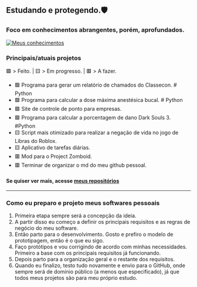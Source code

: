 ## Estudando e protegendo.🛡️

### Foco em conhecimentos abrangentes, porém, aprofundados. <br>
[![Meus conhecimentos](https://skillicons.dev/icons?i=js,html,css,aws,discord,docker,eclipse,figma,gamemakerstudio,git,github,js,java,kali,linux,lua,mysql,obsidian,php,py,pytorch,robloxstudio,vscode,arch&perline=6)](https://skillicons.dev)


### Principais/atuais projetos
🟩 > Feito. | 🟨 > Em progresso. | 🟥 > A fazer.

- 🟩 Programa para gerar um relatório de chamados do Classecon. # Python
- 🟩 Programa para calcular a dose máxima anestésica bucal. # Python
- 🟩 Site de controle de ponto para empresas.
- 🟩 Programa para calcular a porcentagem de dano Dark Souls 3. #Python
- 🟨 Script mais otimizado para realizar a negação de vida no jogo de Libras do Roblox.<link rel="stylesheet" type='text/css' href="https://cdn.jsdelivr.net/gh/devicons/devicon@latest/devicon.min.css" />
- 🟨 Aplicativo de tarefas diárias.
- 🟥 Mod para o Project Zomboid.
- 🟥 Terminar de organizar o md do meu github pessoal.
#### Se quiser ver mais, acesse [meus repositórios](https://github.com/VertigoFromOuterSpace?tab=repositories)
  
[^1]: Be safe!.
---
### Como eu preparo e projeto meus softwares pessoais

1. Primeira etapa sempre será a concepção da ideia.
2. A partir disso eu começo a definir os principais requisitos e as regras de negócio do meu software.
3. Então parto para o desenvolvimento. Gosto e prefiro o modelo de prototipagem, então é o que eu sigo.
4. Faço protótipos e vou corrigindo de acordo com minhas necessidades. Primeiro a base com os principais requisitos já funcionando.
5. Depois parto para a organização geral e o restante dos requisitos.
6. Quando eu finalizo, testo tudo novamente e envio para o GitHub, onde sempre será de domínio público (a menos que especificado), já que todos meus projetos são para meu próprio estudo.
